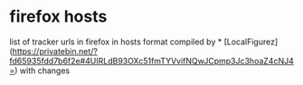 # firefox hosts

list of tracker urls in firefox in hosts format
compiled by * [LocalFigurez] (https://privatebin.net/?fd65935fdd7b6f2e#4UIRLdB93OXc51fmTYVvifNQwJCpmp3Jc3hoaZ4cNJ4=) with changes
